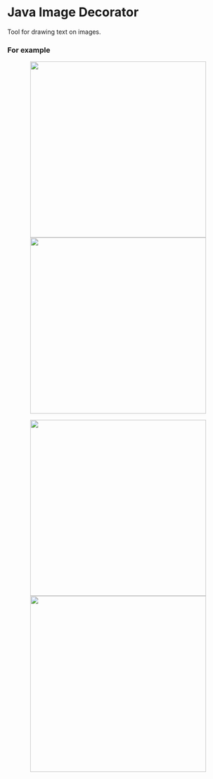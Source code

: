 # Java Image Decorator

Tool for drawing text on images. 

### For example

<p align="center">
   <img src="https://raw.githubusercontent.com/hummatli/java-image-decorator/master/imgs_for_readme/girl.jpg" width="400px"/>

   <img src="https://raw.githubusercontent.com/hummatli/java-image-decorator/master/imgs_for_readme/edited/girl_2.jpg" width="400px"/>
</p>

<p align="center">
<img src="https://raw.githubusercontent.com/hummatli/java-image-decorator/master/imgs_for_readme/lonely.jpg" width="400px"/>

<img src="https://raw.githubusercontent.com/hummatli/java-image-decorator/master/imgs_for_readme/edited/lonely_2.jpg" width="400px"/>
</p>


